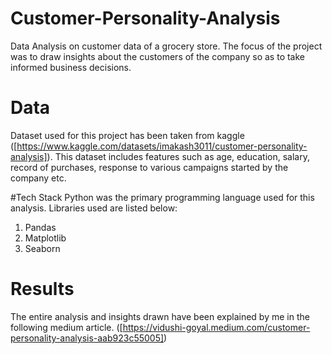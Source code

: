 # Customer-Personality-Analysis
Data Analysis on customer data of a grocery store. The focus of the project was to draw insights about the customers of the company so as to take informed business decisions.

# Data
Dataset used for this project has been taken from kaggle ([https://www.kaggle.com/datasets/imakash3011/customer-personality-analysis]). This dataset includes features such as age, education, salary, record of purchases, response to various campaigns started by the company etc.

#Tech Stack
Python was the primary programming language used for this analysis. Libraries used are listed below:
1. Pandas
2. Matplotlib
3. Seaborn

# Results
The entire analysis and insights drawn have been explained by me in the following medium article.
([https://vidushi-goyal.medium.com/customer-personality-analysis-aab923c55005])
